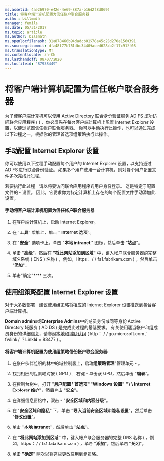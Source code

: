 ```yaml
---
ms.assetid: 4ae26970-e42e-4e69-887a-b16d2f8d0695
title: 将客户端计算机配置为信任帐户联合服务器
author: billmath
manager: femila
ms.date: 05/31/2017
ms.topic: article
ms.author: billmath
ms.openlocfilehash: 31a878460b94dadcb01578a45c21d270e1560391
ms.sourcegitcommit: dfa48f77b751dbc34409aced628eb2f17c912f08
ms.translationtype: MT
ms.contentlocale: zh-CN
ms.lasthandoff: 08/07/2020
ms.locfileid: "87938449"
---
```

# <a name="configure-client-computers-to-trust-the-account-federation-server"></a>将客户端计算机配置为信任帐户联合服务器

为了使客户端计算机可以使用 Active Directory 联合身份验证服务 AD FS 成功访问联合应用程序 \( \) ，你必须先在每台客户端计算机上配置 Internet Explorer 设置，以便浏览器信任帐户联合服务器。 你可以手动执行此操作，也可以通过完成以下过程之一，根据你的管理首选项组策略执行此操作。

## <a name="configuring-internet-explorer-settings-manually"></a>手动配置 Internet Explorer 设置
你可以使用以下过程手动配置每个用户的 Internet Explorer 设置，以支持通过 AD FS 进行联合身份验证。 如果多个用户使用一台计算机，则对每个用户配置文件多次完成此过程。

若要执行此过程，请以将要访问联合应用程序的用户身份登录。 这是特定于配置文件的 \- 设置。 因此，它要求你为特定计算机上存在的每个配置文件手动添加此设置。

#### <a name="to-manually-configure-client-computers-to-trust-the-account-federation-server"></a>手动将客户端计算机配置为信任帐户联合服务器

1.  在客户端计算机上，启动 Internet Explorer。

2.  在 "**工具**" 菜单上，单击 " **Internet 选项**"。

3.  在 "**安全**" 选项卡上，单击 "**本地 intranet** " 图标，然后单击 "**站点**"。

4.  单击 "**高级**"，然后在 **"将此网站添加到区域"** 中，键入帐户联合服务器的完整域名系统 \( DNS \) 名称 \( ，例如，Https： \/ \/ fs1.fabrikam.com \) ，然后单击 "**添加**"。

5.  单击“确定”**** 三次。

## <a name="configuring-internet-explorer-settings-by-using-grouppolicy"></a>使用组策略配置 Internet Explorer 设置
对于大多数部署，建议使用组策略将相应的 Internet Explorer 设置推送到每台客户端计算机。

**Domain admins**或**Enterprise Admins**中的成员身份或同等身份 Active Directory 域服务 \( AD DS \) 是完成此过程的最低要求。  有关使用适当帐户和组成员身份的详细信息，请参阅[本地和域默认组](https://go.microsoft.com/fwlink/?LinkId=83477) \( http： \/ \/ go.microsoft.com \/ fwlink \/ ？LinkId \= 83477 \) 。

#### <a name="to-configure-client-computers-to-trust-the-account-federation-server-by-using-grouppolicy"></a>将客户端计算机配置为使用组策略信任帐户联合服务器

1.  在帐户伙伴组织的林中的域控制器上，启动**组策略管理**"管理单元 \- 。

2.  找到相应的组策略对象 \( GPO \) ，右键 \- 单击该 GPO，然后单击 "**编辑**"。

3.  在控制台树中，打开 "**用户配置 \\ 首选项" "Windows 设置" " \\ \\ Internet Explorer 维护**"，然后单击 "**安全**"。

4.  在详细信息窗格中，双击 \- "**安全区域和内容分级**"。

5.  在 "**安全区域和隐私**" 下，单击 **"导入当前安全区域和隐私设置**"，然后单击 "**修改设置**"。

6.  单击 "**本地 intranet**"，然后单击 "**站点**"。

7.  在 **"将此网站添加到区域"** 中，键入帐户联合服务器的完整 DNS 名称 \( ，例如，https： \/ \/ fs1.fabrikam.com \) ，单击 "**添加**"，然后单击 "**关闭**"。

8.  单击 **"确定"** 两次以将这些更改应用到组策略。

